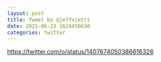 ```yaml
--- 
layout: post 
title: Tweet by @jeffvietri 
date: 2021-06-23 1624450630 
categories: twitter 
--- 
```

https://twitter.com/o/status/1407674050386616326